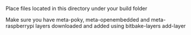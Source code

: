 Place files located in this directory under your build folder

Make sure you have meta-poky, meta-openembedded and meta-raspberrypi layers downloaded 
and added using bitbake-layers add-layer
